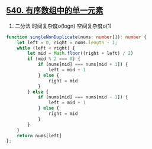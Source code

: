 ## [540. 有序数组中的单一元素](https://leetcode-cn.com/problems/single-element-in-a-sorted-array/)

1. 二分法 时间复杂度o(logn) 空间复杂度o(1)
```ts
function singleNonDuplicate(nums: number[]): number {
    let left = 0, right = nums.length - 1;
    while (left < right) {
        let mid = Math.floor((right + left) / 2)
        if (mid % 2 === 0) {
            if (nums[mid] === nums[mid + 1]) {
                left = mid + 1
            } else {
                right = mid 
            }
        } else {
            if (nums[mid] === nums[mid - 1]) {
                left = mid + 1
            } else {
                right = mid 
            }
        }
    }
    return nums[left]
};
```